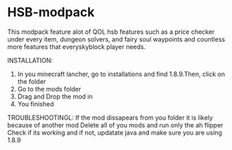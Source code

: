 # HSB-modpack
This modpack feature alot of QOL hsb features such as a price checker under every item, dungeon solvers, and fairy soul waypoints and countless more features that everyskyblock player needs.


INSTALLATION:
1) In you minecraft lancher, go to installations and find 1.8.9.Then, click on the folder
2) Go to the mods folder
3) Drag and Drop the mod in
4) You finished

TROUBLESHOOTINGL:
 If the mod dissapears from you folder it is likely because of another mod Delete all of you mods and run only the ah flipper Check if its working and if not, updatate java and make sure you are using 1.8.9
